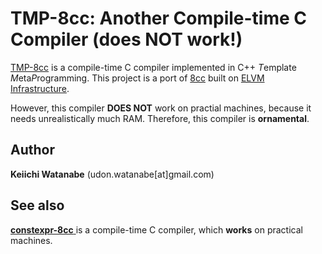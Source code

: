 # TMP-8cc: Another Compile-time C Compiler (does NOT work!)

[TMP-8cc](https://github.com/kw-udon/TMP-8cc) is a compile-time C compiler implemented in C++ *T*emplate *M*eta*P*rogramming.
This project is a port of [8cc](https://github.com/rui314/8cc) built on [ELVM Infrastructure](https://github.com/shinh/elvm).

However, this compiler **DOES NOT** work on practial machines, because it needs unrealistically much RAM.
Therefore, this compiler is **ornamental**.

## Author
**Keiichi Watanabe** (udon.watanabe[at]gmail.com)

## See also
[**constexpr-8cc** ](https://github.com/kw-udon/constexpr-8cc) is a compile-time C compiler, which **works** on practical machines.
